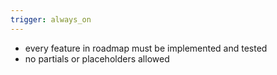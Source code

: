 ```yaml
---
trigger: always_on
---
```


- every feature in roadmap must be implemented and tested
- no partials or placeholders allowed